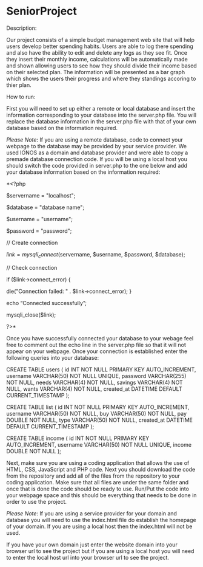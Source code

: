 # SeniorProject
Description:

Our project consists of a simple budget management web site that will help users develop better spending habits. Users are able to log there spending and also have the ability to edit and delete any logs as they see fit. Once they insert their monthly income, calculations will be automatically made and shown allowing users to see how they should divide their income based on their selected plan. The information will be presented as a bar graph which shows the users their progress and where they standings accoring to thier plan.

How to run:

First you will need to set up either a remote or local database and insert the information corresponding to your database into the server.php file. You will replace the database information in the server.php file with that of your own database based on the information required.

*Please Note*: 
If you are using a remote database, code to connect your webpage to the database may be provided by your service provider. We used IONOS as a domain and database provider and were able to copy a premade database connection code.
If you will be using a local host you should switch the code provided in server.php to the one below and add your database information based on the information required:

*<?php

$servername = "localhost";

$database = "database name";

$username = "username";

$password = "password";

// Create connection

$link = mysqli_connect($servername, $username, $password, $database);

// Check connection

if ($link->connect_error) {

die("Connection failed: " . $link->connect_error);
}

echo “Connected successfully”;

mysqli_close($link);

?>*

Once you have successfully connected your database to your webage feel free to comment out the echo line in the server.php file so that it will not appear on your webpage. Once your connection is established enter the following queries into your database:

CREATE TABLE users (
    id INT NOT NULL PRIMARY KEY AUTO_INCREMENT,
    username VARCHAR(50) NOT NULL UNIQUE,
    password VARCHAR(255) NOT NULL,
    needs VARCHAR(4) NOT NULL,
    savings VARCHAR(4) NOT NULL,
    wants VARCHAR(4) NOT NULL,
    created_at DATETIME DEFAULT CURRENT_TIMESTAMP
);

CREATE TABLE list (
    id INT NOT NULL PRIMARY KEY AUTO_INCREMENT,
    username VARCHAR(50) NOT NULL,
    buy VARCHAR(50) NOT NULL,
    pay DOUBLE NOT NULL,
    type VARCHAR(50) NOT NULL,
    created_at DATETIME DEFAULT CURRENT_TIMESTAMP
);

CREATE TABLE income (
    id INT NOT NULL PRIMARY KEY AUTO_INCREMENT,
    username VARCHAR(50) NOT NULL UNIQUE,
    income DOUBLE NOT NULL
);

Next, make sure you are using a coding application that allows the use of HTML, CSS, JavaScript and PHP code. Next you should download the code from the repository and add all of the files from the repository to your coding application. Make sure that all files are under the same folder and once that is done the code should be ready to use. Run/Put the code into your webpage space and this should be everything that needs to be done in order to use the project. 

*Please Note*: If you are using a service provider for your domain and database you will need to use the index.html file do establish the homepage of your domain. If you are using a local host then the index.html will not be used.

If you have your own domain just enter the website domain into your browser url to see the project but if you are using a local host you will need to enter the local host url into your browser url to see the project.
